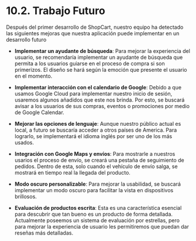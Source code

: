 # 10.2. Trabajo Futuro

Después del primer desarrollo de ShopCart, nuestro equipo ha detectado las siguientes mejoras que nuestra aplicación puede implementar en un desarrollo futuro 

- **Implementar un ayudante de búsqueda**: Para mejorar la experiencia del usuario, se recomendaría implementar un ayudante de búsqueda que permita a los usuarios guiarse en el proceso de compra si son primerizos. El diseño se hará según la emoción que presente el usuario en el momento.

- **Implementar interacción con el calendario de Google**: Debido a que usamos Google Cloud para implementar nuestro inicio de sesión, usaremos algunos añadidos que este nos brinda. Por esto, se buscará avisar a los usuarios de sus compras, eventos o promociones por medio de Google Calendar. 

- **Mejorar las opciones de lenguaje**: Aunque nuestro público actual es local, a futuro se buscaría acceder a otros países de America. Para lograrlo, se implementará el idioma inglés por ser uno de los más usados.

- **Integración con Google Maps y envíos**: Para mostrarle a nuestros usarios el proceso de envío, se creará una pestaña de seguimiento de pedidos. Dentro de esta, solo cuando el vehículo de envío salga, se mostrará en tiempo real la llegada del producto.

- **Modo oscuro personalizable**: Para mejorar la usabilidad, se buscará implementar un modo oscuro para facilitar la vista en dispositivos brillosos.

- **Evaluación de productos escrita**: Esta es una característica esencial para descubrir que tan bueno es un producto de forma detallada. Actualmente poseemos un sistema de evaluación por estrellas, pero para mejorar la experiencia de usuario les permitiremos que puedan dar reseñas más detalladas.